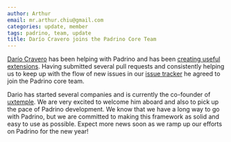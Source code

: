 ```yaml
---
author: Arthur
email: mr.arthur.chiu@gmail.com
categories: update, member
tags: padrino, team, update
title: Darío Cravero joins the Padrino Core Team
---
```


[Darío Cravero](https://github.com/dariocravero) has been helping with Padrino and has been [creating useful extensions](https://github.com/dariocravero/declarative_authorization_padrino). Having submitted several pull requests and consistently helping us to keep up with the flow of new issues in our [issue tracker](https://github.com/padrino/padrino-framework/issues) he agreed to join the Padrino core team.


Dario has started several companies and is currently the co-founder of [uxtemple](http://www.uxtemple.com/). We are very excited to welcome him aboard and also to pick up the pace of Padrino development. We know that we have a long way to go with Padrino, but we are committed to making this framework as solid and easy to use as possible. Expect more news soon as we ramp up our efforts on Padrino for the new year!
